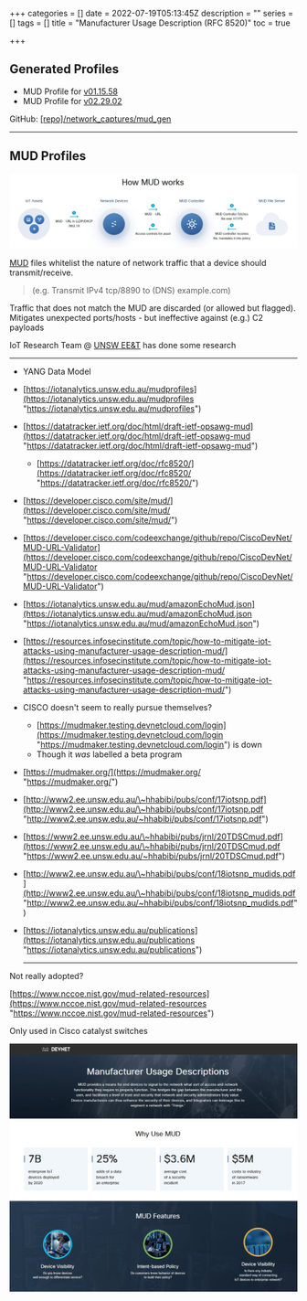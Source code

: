 +++
categories = []
date = 2022-07-19T05:13:45Z
description = ""
series = []
tags = []
title = "Manufacturer Usage Description (RFC 8520)"
toc = true

+++

## Generated Profiles

* MUD Profile for [v01.15.58](https://raw.githubusercontent.com/featherbear/UNSW-CSE-Thesis/master/network_captures/mud_gen/v01.15.58/roborock-s6Mud.json)  
* MUD Profile for [v02.29.02](https://raw.githubusercontent.com/featherbear/UNSW-CSE-Thesis/master/network_captures/mud_gen/v02.29.02/roborock-s6Mud.json)

GitHub: [[repo]/network_captures/mud_gen](https://github.com/featherbear/UNSW-CSE-Thesis/tree/master/network_captures/mud_gen)

---

## MUD Profiles

![](/uploads/20220725-snipaste_2022-07-26_07-37-41.jpg)

[MUD](https://developer.cisco.com/docs/mud/#!what-is-mud/what-is-mud) files whitelist the nature of network traffic that a device should transmit/receive.

> (e.g. Transmit IPv4 tcp/8890 to (DNS) example.com)

Traffic that does not match the MUD are discarded (or allowed but flagged). Mitigates unexpected ports/hosts - but ineffective against (e.g.) C2 payloads

IoT Research Team @ [UNSW EE&T](https://iotanalytics.unsw.edu.au/mudprofiles) has done some research

---

* YANG Data Model
* [https://iotanalytics.unsw.edu.au/mudprofiles](https://iotanalytics.unsw.edu.au/mudprofiles "https://iotanalytics.unsw.edu.au/mudprofiles")
* [https://datatracker.ietf.org/doc/html/draft-ietf-opsawg-mud](https://datatracker.ietf.org/doc/html/draft-ietf-opsawg-mud "https://datatracker.ietf.org/doc/html/draft-ietf-opsawg-mud")
  * [https://datatracker.ietf.org/doc/rfc8520/](https://datatracker.ietf.org/doc/rfc8520/ "https://datatracker.ietf.org/doc/rfc8520/")
* [https://developer.cisco.com/site/mud/](https://developer.cisco.com/site/mud/ "https://developer.cisco.com/site/mud/")
* [https://developer.cisco.com/codeexchange/github/repo/CiscoDevNet/MUD-URL-Validator](https://developer.cisco.com/codeexchange/github/repo/CiscoDevNet/MUD-URL-Validator "https://developer.cisco.com/codeexchange/github/repo/CiscoDevNet/MUD-URL-Validator")
* [https://iotanalytics.unsw.edu.au/mud/amazonEchoMud.json](https://iotanalytics.unsw.edu.au/mud/amazonEchoMud.json "https://iotanalytics.unsw.edu.au/mud/amazonEchoMud.json")
* [https://resources.infosecinstitute.com/topic/how-to-mitigate-iot-attacks-using-manufacturer-usage-description-mud/](https://resources.infosecinstitute.com/topic/how-to-mitigate-iot-attacks-using-manufacturer-usage-description-mud/ "https://resources.infosecinstitute.com/topic/how-to-mitigate-iot-attacks-using-manufacturer-usage-description-mud/")
* CISCO doesn't seem to really pursue themselves?
  * [https://mudmaker.testing.devnetcloud.com/login](https://mudmaker.testing.devnetcloud.com/login "https://mudmaker.testing.devnetcloud.com/login") is down
  * Though it _was_ labelled a beta program
* [https://mudmaker.org/](https://mudmaker.org/ "https://mudmaker.org/")
* [http://www2.ee.unsw.edu.au/\~hhabibi/pubs/conf/17iotsnp.pdf](http://www2.ee.unsw.edu.au/\~hhabibi/pubs/conf/17iotsnp.pdf "http://www2.ee.unsw.edu.au/~hhabibi/pubs/conf/17iotsnp.pdf")
* [https://www2.ee.unsw.edu.au/\~hhabibi/pubs/jrnl/20TDSCmud.pdf](https://www2.ee.unsw.edu.au/\~hhabibi/pubs/jrnl/20TDSCmud.pdf "https://www2.ee.unsw.edu.au/~hhabibi/pubs/jrnl/20TDSCmud.pdf")
* [http://www2.ee.unsw.edu.au/\~hhabibi/pubs/conf/18iotsnp_mudids.pdf](http://www2.ee.unsw.edu.au/\~hhabibi/pubs/conf/18iotsnp_mudids.pdf "http://www2.ee.unsw.edu.au/~hhabibi/pubs/conf/18iotsnp_mudids.pdf")
* [https://iotanalytics.unsw.edu.au/publications](https://iotanalytics.unsw.edu.au/publications "https://iotanalytics.unsw.edu.au/publications")

  ***

Not really adopted?

[https://www.nccoe.nist.gov/mud-related-resources](https://www.nccoe.nist.gov/mud-related-resources "https://www.nccoe.nist.gov/mud-related-resources")

Only used in Cisco catalyst switches

![](/uploads/20220725-snipaste_2022-07-26_07-26-49.jpg)

